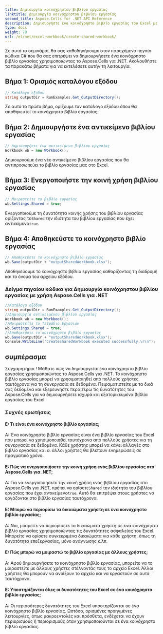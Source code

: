 ```yaml
---
title: Δημιουργία κοινόχρηστου βιβλίου εργασίας
linktitle: Δημιουργία κοινόχρηστου βιβλίου εργασίας
second_title: Aspose.Cells for .NET API Reference
description: Δημιουργήστε ένα κοινόχρηστο βιβλίο εργασίας του Excel με το Aspose.Cells για .NET για να ενεργοποιήσετε την ταυτόχρονη συνεργασία δεδομένων.
type: docs
weight: 70
url: /el/net/excel-workbook/create-shared-workbook/
---
```

Σε αυτό το σεμινάριο, θα σας καθοδηγήσουμε στον παρεχόμενο πηγαίο κώδικα C# που θα σας επιτρέψει να δημιουργήσετε ένα κοινόχρηστο βιβλίο εργασίας χρησιμοποιώντας το Aspose.Cells για .NET. Ακολουθήστε τα παρακάτω βήματα για να εκτελέσετε αυτήν τη λειτουργία.

## Βήμα 1: Ορισμός καταλόγου εξόδου

```csharp
// Κατάλογο εξόδου
string outputDir = RunExamples.Get_OutputDirectory();
```

Σε αυτό το πρώτο βήμα, ορίζουμε τον κατάλογο εξόδου όπου θα αποθηκευτεί το κοινόχρηστο βιβλίο εργασίας.

## Βήμα 2: Δημιουργήστε ένα αντικείμενο βιβλίου εργασίας

```csharp
// Δημιουργήστε ένα αντικείμενο βιβλίου εργασίας
Workbook wb = new Workbook();
```

Δημιουργούμε ένα νέο αντικείμενο βιβλίου εργασίας που θα αντιπροσωπεύει το βιβλίο εργασίας μας στο Excel.

## Βήμα 3: Ενεργοποιήστε την κοινή χρήση βιβλίου εργασίας

```csharp
// Μοιραστείτε το βιβλίο εργασίας
wb.Settings.Shared = true;
```

 Ενεργοποιούμε τη δυνατότητα κοινής χρήσης του βιβλίου εργασίας ορίζοντας το`Shared` την ιδιότητα του βιβλίου εργασίας που έχει αντικείμενο`true`.

## Βήμα 4: Αποθηκεύστε το κοινόχρηστο βιβλίο εργασίας

```csharp
// Αποθηκεύστε το κοινόχρηστο βιβλίο εργασίας
wb.Save(outputDir + "outputSharedWorkbook.xlsx");
```

Αποθηκεύουμε το κοινόχρηστο βιβλίο εργασίας καθορίζοντας τη διαδρομή και το όνομα του αρχείου εξόδου.

### Δείγμα πηγαίου κώδικα για Δημιουργία κοινόχρηστου βιβλίου εργασίας με χρήση Aspose.Cells για .NET 
```csharp
//Κατάλογο εξόδου
string outputDir = RunExamples.Get_OutputDirectory();
//Δημιουργία αντικειμένου βιβλίου εργασίας
Workbook wb = new Workbook();
//Μοιραστείτε το Τετράδιο Εργασιών
wb.Settings.Shared = true;
//Αποθηκεύστε το κοινόχρηστο βιβλίο εργασίας
wb.Save(outputDir + "outputSharedWorkbook.xlsx");
Console.WriteLine("CreateSharedWorkbook executed successfully.\r\n");
```

## συμπέρασμα

Συγχαρητήρια ! Μάθατε πώς να δημιουργείτε ένα κοινόχρηστο βιβλίο εργασίας χρησιμοποιώντας το Aspose.Cells για .NET. Το κοινόχρηστο βιβλίο εργασίας μπορεί να χρησιμοποιηθεί από πολλούς χρήστες ταυτόχρονα για τη συνεργασία σε δεδομένα. Πειραματιστείτε με τα δικά σας δεδομένα και εξερευνήστε περαιτέρω τις δυνατότητες του Aspose.Cells για να δημιουργήσετε ισχυρά και εξατομικευμένα βιβλία εργασίας του Excel.

### Συχνές ερωτήσεις

#### Ε: Τι είναι ένα κοινόχρηστο βιβλίο εργασίας;

Α: Ένα κοινόχρηστο βιβλίο εργασίας είναι ένα βιβλίο εργασίας του Excel που μπορεί να χρησιμοποιηθεί ταυτόχρονα από πολλούς χρήστες για τη συνεργασία σε δεδομένα. Κάθε χρήστης μπορεί να κάνει αλλαγές στο βιβλίο εργασίας και οι άλλοι χρήστες θα βλέπουν ενημερώσεις σε πραγματικό χρόνο.

#### Ε: Πώς να ενεργοποιήσετε την κοινή χρήση ενός βιβλίου εργασίας στο Aspose.Cells για .NET;

 Α: Για να ενεργοποιήσετε την κοινή χρήση ενός βιβλίου εργασίας στο Aspose.Cells για .NET, πρέπει να ορίσετε`Shared` την ιδιότητα του βιβλίου εργασίας που έχει αντικείμενο`true`. Αυτό θα επιτρέψει στους χρήστες να εργάζονται στο βιβλίο εργασίας ταυτόχρονα.

#### Ε: Μπορώ να περιορίσω τα δικαιώματα χρήστη σε ένα κοινόχρηστο βιβλίο εργασίας;

Α: Ναι, μπορείτε να περιορίσετε τα δικαιώματα χρήστη σε ένα κοινόχρηστο βιβλίο εργασίας χρησιμοποιώντας τις δυνατότητες ασφαλείας του Excel. Μπορείτε να ορίσετε συγκεκριμένα δικαιώματα για κάθε χρήστη, όπως τη δυνατότητα επεξεργασίας, μόνο ανάγνωσης κ.λπ.

#### Ε: Πώς μπορώ να μοιραστώ το βιβλίο εργασίας με άλλους χρήστες;

Α: Αφού δημιουργήσετε το κοινόχρηστο βιβλίο εργασίας, μπορείτε να το μοιραστείτε με άλλους χρήστες στέλνοντάς τους το αρχείο Excel. Άλλοι χρήστες θα μπορούν να ανοίξουν το αρχείο και να εργαστούν σε αυτό ταυτόχρονα.

#### Ε: Υποστηρίζονται όλες οι δυνατότητες του Excel σε ένα κοινόχρηστο βιβλίο εργασίας;

Α: Οι περισσότερες δυνατότητες του Excel υποστηρίζονται σε ένα κοινόχρηστο βιβλίο εργασίας. Ωστόσο, ορισμένες προηγμένες λειτουργίες, όπως μακροεντολές και πρόσθετα, ενδέχεται να έχουν περιορισμούς ή περιορισμούς όταν χρησιμοποιούνται σε ένα κοινόχρηστο βιβλίο εργασίας.